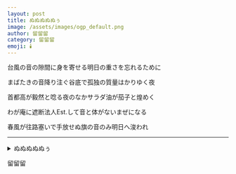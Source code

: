 ```yaml
---
layout: post
title: ぬぬぬぬぬぅ
image: /assets/images/ogp_default.png
author: 留留留
category: 留留留
emoji: 🕯️
---
```


<div class="tanka-area"><div class="tanka">
<p>台風の音の隙間に身を寄せる明日の重さを忘れるために</p>

<p>まばたきの音降り注ぐ谷底で孤独の質量はかりゆく夜</p>

<p>首都高が毅然と唸る夜のなかサラダ油が茄子と煌めく</p>

<p>わが庵に遮断法人Est.して音と体がないまぜになる　　</p>

<p>春風が往路塞いで手放せぬ旗の音のみ明日へ浚われ</p>

</div></div>

---

<details><summary>ぬぬぬぬぬぅ</summary>
台風の音の隙間に身を寄せる明日の重さを忘れるために<br />
まばたきの音降り注ぐ谷底で孤独の質量はかりゆく夜<br />
首都高が毅然と唸る夜のなかサラダ油が茄子と煌めく<br />
わが庵に遮断法人Est.して音と体がないまぜになる　　<br />
春風が往路塞いで手放せぬ旗の音のみ明日へ浚われ<br />
<br />

</details>

留留留
